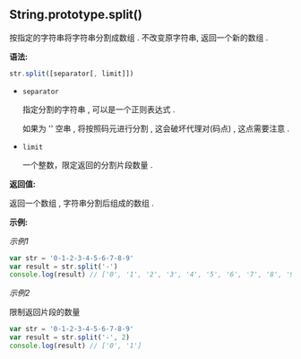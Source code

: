 ## String.prototype.split()

按指定的字符串将字符串分割成数组 . 不改变原字符串, 返回一个新的数组 .



**语法:**

```js
str.split([separator[, limit]])
```



- `separator`

  指定分割的字符串 , 可以是一个正则表达式 . 

  如果为 '' 空串 , 将按照码元进行分割 , 这会破坏代理对(码点) , 这点需要注意 . 

- `limit`

  一个整数，限定返回的分割片段数量 . 



**返回值:**

返回一个数组 , 字符串分割后组成的数组 . 



**示例:**

*示例1*

```js
var str = '0-1-2-3-4-5-6-7-8-9'
var result = str.split('-')
console.log(result) // ['0', '1', '2', '3', '4', '5', '6', '7', '8', '9']
```



*示例2*

限制返回片段的数量

```js
var str = '0-1-2-3-4-5-6-7-8-9'
var result = str.split('-', 2)
console.log(result) // ['0', '1']
```

